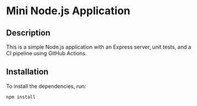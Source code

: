 # Mini Node.js Application

## Description

This is a simple Node.js application with an Express server, unit tests, and a CI pipeline using GitHub Actions.

## Installation

To install the dependencies, run:

```bash
npm install
```
